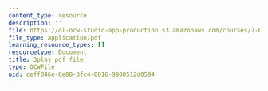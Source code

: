 ```yaml
---
content_type: resource
description: ''
file: https://ol-ocw-studio-app-production.s3.amazonaws.com/courses/7-016-introductory-biology-fall-2018/ceff846e0e883fc480169908512d0594_7afYLl70cO0.pdf
file_type: application/pdf
learning_resource_types: []
resourcetype: Document
title: 3play pdf file
type: OCWFile
uid: ceff846e-0e88-3fc4-8016-9908512d0594
---
```

